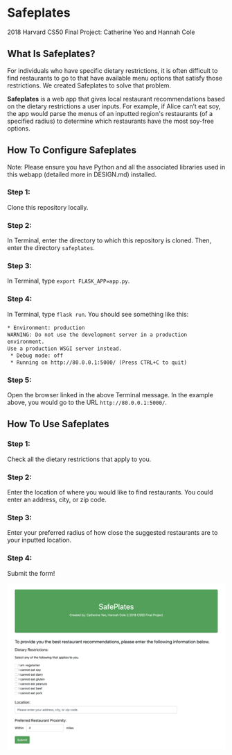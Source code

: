 # Safeplates
2018 Harvard CS50 Final Project: Catherine Yeo and Hannah Cole

## What Is Safeplates?
For individuals who have specific dietary restrictions, it is often difficult to find restaurants to go to that have available menu options that satisfy those restrictions. We created Safeplates to solve that problem.

**Safeplates** is a web app that gives local restaurant recommendations based on the dietary restrictions a user inputs. For example, if Alice can’t eat soy, the app would parse the menus of an inputted region's restaurants (of a specified radius) to determine which restaurants have the most soy-free options. 

## How To Configure Safeplates

Note: Please ensure you have Python and all the associated libraries used in this webapp (detailed more in DESIGN.md) installed.

### Step 1: 
Clone this repository locally. 

### Step 2:
In Terminal, enter the directory to which this repository is cloned. 
Then, enter the directory `safeplates`.

### Step 3:
In Terminal, type `export FLASK_APP=app.py`.

### Step 4:
In Terminal, type `flask run`. You should see something like this: 

```
* Environment: production 
WARNING: Do not use the development server in a production environment.
Use a production WSGI server instead.
 * Debug mode: off
 * Running on http://80.0.0.1:5000/ (Press CTRL+C to quit) 
```

### Step 5:
Open the browser linked in the above Terminal message. In the example above, you would go to the URL `http://80.0.0.1:5000/`.

## How To Use Safeplates

### Step 1:
Check all the dietary restrictions that apply to you.

### Step 2:
Enter the location of where you would like to find restaurants. You could enter an address, city, or zip code. 

### Step 3:
Enter your preferred radius of how close the suggested restaurants are to your inputted location.

### Step 4: 
Submit the form!

![](safeplates-screenshot.png)
